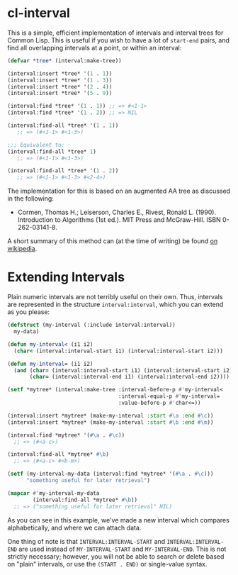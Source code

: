 # cl-interval

This is a simple, efficient implementation of intervals and interval
trees for Common Lisp.  This is useful if you wish to have a lot of
`start-end` pairs, and find all overlapping intervals at a point, or
within an interval:

```lisp
(defvar *tree* (interval:make-tree))

(interval:insert *tree* '(1 . 1))
(interval:insert *tree* '(1 . 3))
(interval:insert *tree* '(2 . 4))
(interval:insert *tree* '(5 . 9))

(interval:find *tree* '(1 . 1)) ;; => #<1-1>
(interval:find *tree* '(1 . 2)) ;; => NIL

(interval:find-all *tree* '(1 . 1))
   ;; => (#<1-1> #<1-3>)

;;; Equivalent to:
(interval:find-all *tree* 1)
   ;; => (#<1-1> #<1-3>)

(interval:find-all *tree* '(1 . 2))
   ;; => (#<1-1> #<1-3> #<2-4>)
```

The implementation for this is based on an augmented AA tree as
discussed in the following:

* Cormen, Thomas H.; Leiserson, Charles E., Rivest, Ronald
  L. (1990). Introduction to Algorithms (1st ed.). MIT Press and
  McGraw-Hill. ISBN 0-262-03141-8.

A short summary of this method can (at the time of writing) be found
[on wikipedia](http://en.wikipedia.org/wiki/Interval_tree#Augmented_tree).

# Extending Intervals

Plain numeric intervals are not terribly useful on their own.  Thus,
intervals are represented in the structure `interval:interval`, which
you can extend as you please:

```lisp
(defstruct (my-interval (:include interval:interval))
  my-data)

(defun my-interval< (i1 i2)
  (char< (interval:interval-start i1) (interval:interval-start i2)))

(defun my-interval= (i1 i2)
  (and (char= (interval:interval-start i1) (interval:interval-start i2))
       (char= (interval:interval-end i1) (interval:interval-end i2))))

(setf *mytree* (interval:make-tree :interval-before-p #'my-interval<
                                   :interval-equal-p #'my-interval=
                                   :value-before-p #'char<=))

(interval:insert *mytree* (make-my-interval :start #\a :end #\c))
(interval:insert *mytree* (make-my-interval :start #\b :end #\m))

(interval:find *mytree* '(#\a . #\c))
  ;; => (#<a-c>)

(interval:find-all *mytree* #\b)  
  ;; => (#<a-c> #<b-m>)

(setf (my-interval-my-data (interval:find *mytree* '(#\a . #\c)))
      "something useful for later retrieval")

(mapcar #'my-interval-my-data
        (interval:find-all *mytree* #\b))
  ;; => ("something useful for later retrieval" NIL)
```

As you can see in this example, we've made a new interval which
compares alphabetically, and where we can attach data.

One thing of note is that `INTERVAL:INTERVAL-START` and
`INTERVAL:INTERVAL-END` are used instead of `MY-INTERVAL-START` and
`MY-INTERVAL-END`.  This is not strictly necessary; however, you will
not be able to search or delete based on "plain" intervals, or use the
`(START . END)` or single-value syntax.
